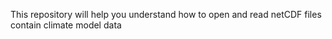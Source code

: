 This repository will help you understand how to open and read netCDF files contain climate model data 
